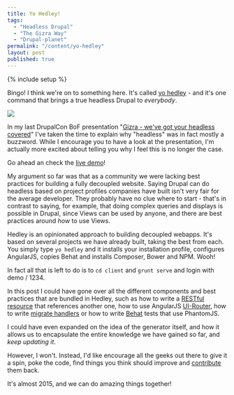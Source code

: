 ```yaml
---
title: Yo Hedley!
tags:
  - "Headless Drupal"
  - "The Gizra Way"
  - "Drupal-planet"
permalink: "/content/yo-hedley"
layout: post
published: true
---
```


{% include setup %}

Bingo! I think we're on to something here. It's called [yo hedley](https://github.com/Gizra/generator-hedley) - and it's one command that brings a true headless Drupal to _everybody_.

<img src="{{BASE_PATH}}/assets/images/posts/yo-hedley/image1.gif" />

In my last DrupalCon BoF presentation "[Gizra - we've got your headless covered](content/gizra-we-have-got-your-headless-covered/)" I've taken the time to explain why "headless" was in fact mostly a buzzword. While I encourage you to have a look at the presentation, I'm actually more excited about telling you why I feel this is no longer the case. 

Go ahead an check the [live demo](http://hedley-demo.gizra.com/)!

<!-- more -->

My argument so far was that as a community we were lacking best practices for building a fully decoupled website. Saying Drupal can do headless based on project profiles companies have built isn't very fair for the average developer. They probably have no clue where to start - that's in contrast to saying, for example, that doing complex queries and displays is possible in Drupal, since Views can be used by anyone, and there are best practices around _how_ to use Views.

Hedley is an opinionated approach to building decoupled webapps. It's based on several projects we have already built, taking the best from each. You simply type ``yo hedley`` and it installs your installation profile, configures AngularJS, copies Behat and installs Composer, Bower and NPM. Wooh!  

In fact all that is left to do is to ``cd client`` and ``grunt serve`` and login with demo / 1234.

In this post I could have gone over all the different components and best practices that are bundled in Hedley, such as how to write a [RESTful resource](https://github.com/Gizra/generator-hedley/blob/master/app/templates/skeleton/modules/custom/skeleton_restful/plugins/restful/node/events/1.0/SkeletonEventsResource.class.php#L8) that references another one, how to use AngularJS [UI-Router](https://github.com/Gizra/generator-hedley/blob/master/app/templates/client/app/scripts/app.js#L75-L99), how to write [migrate handlers](https://github.com/Gizra/generator-hedley/blob/master/app/templates/skeleton/modules/custom/skeleton_migrate/handlers/node/SkeletonCompaniesMigrate.php#L8) or how to write [Behat](https://github.com/Gizra/generator-hedley/blob/master/app/templates/behat/features/login.feature#L1) tests that use PhantomJS.  

I could have even expanded on the idea of the generator itself, and how it allows us to encapsulate the entire knowledge we have gained so far, and _keep updating it_.

However, I won't. Instead, I'd like encourage all the geeks out there to give it a spin, poke the code, find things you think should improve and [contribute](https://github.com/Gizra/generator-hedley/#contribute) them back. 

It's almost 2015, and we can do amazing things together!
